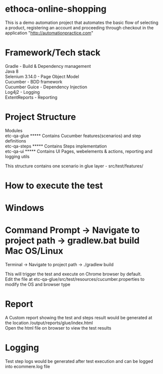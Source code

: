 # ethoca-online-shopping
This is a demo automation project that automates the basic flow of selecting a product, registering an account and proceeding through checkout in the application "http://automationpractice.com"

Framework/Tech stack
====================
Gradle - Build & Dependency management  
Java 8  
Selenium 3.14.0 - Page Object Model  
Cucumber - BDD framework  
Cucumber Guice - Dependency Injection  
Log4j2 - Logging  
ExtentReports - Reporting  

Project Structure
=================
Modules <br/>
etc-qa-glue  ***** Contains Cucumber features(scenarios) and step definitions <br/>
etc-qa-steps ***** Contains Steps implementation  <br/>
etc-qa-ui    ***** Contains UI Pages, webelements & actions, reporting and logging utils  <br/>

This structure contains one scenario in glue layer - src/test/features/  <br/>

How to execute the test
=======================
Windows
=======
Command Prompt -> Navigate to project path -> gradlew.bat build  <br/>
Mac OS/Linux
============
Terminal -> Navigate to project path -> ./gradlew build  <br/>

This will trigger the test and execute on Chrome browser by default.  <br/>
Edit the file at etc-qa-glue/src/test/resources/cucumber.properties to modify the OS and browser type  <br/>

Report
======
A Custom report showing the test and steps result would be generated at the location /output/reports/glue/index.html  <br/>
Open the html file on browser to view the test results  <br/>

Logging
=======
Test step logs would be generated after test execution and can be logged into ecommere.log file  <br/>

